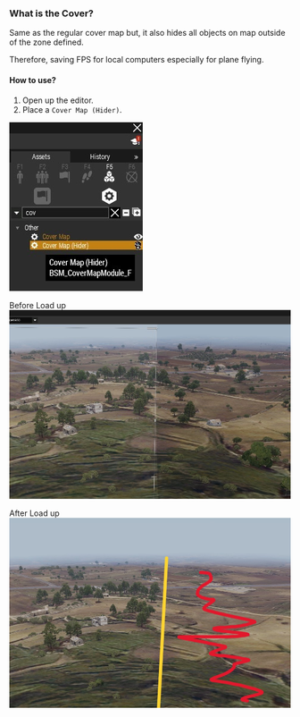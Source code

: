 ### What is the Cover?
Same as the regular cover map but, it also hides all objects on map outside of the zone defined.

Therefore, saving FPS for local computers especially for plane flying.



#### How to use?
1. Open up the editor.
1. Place a ``Cover Map (Hider)``.

![](https://raw.githubusercontent.com/Broken-Skull-Mods/BSM.Common/main/doc_assets/map_drawing/1.jpg)

Before Load up
![](https://raw.githubusercontent.com/Broken-Skull-Mods/BSM.Common/main/doc_assets/map_drawing/2.jpg)

After Load up
![](https://raw.githubusercontent.com/Broken-Skull-Mods/BSM.Common/main/doc_assets/map_drawing/3.jpg)


